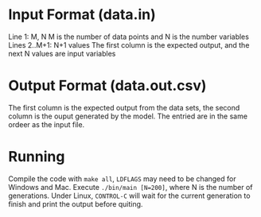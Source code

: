# Input Format (data.in)
Line 1: M, N
M is the number of data points and N is the number variables
Lines 2..M+1: N+1 values
The first column is the expected output, and the next N values are input variables

# Output Format (data.out.csv)
The first column is the expected output from the data sets,
the second column is the ouput generated by the model.
The entried are in the same ordeer as the input file.

# Running
Compile the code with `make all`, `LDFLAGS` may need to be changed for Windows and Mac.
Execute `./bin/main [N=200]`, where N is the number of generations.
Under Linux, `CONTROL-C` will wait for the current generation to finish and print the output before quiting.
